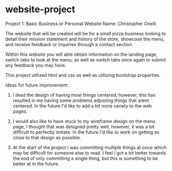 # website-project
Project 1: Basic Business or Personal Website
Name: Christopher Onelli

The website that will be created will be for a small pizza business looking to detail their mission statement and history of the store, showcase the menu, and receive feedback or inquiries through a contact section. 

Within this website you will able obtain information on the landing page, switch tabs to look at the menu, as well as switch tabs once again to submit any feedback you may have. 

This project utilized html and css as well as utilizing bootstrap properties. 

Ideas for future improvement:
1. I liked the design of having most things centered, however, this has resulted in me having some problems adjusting things that arent centered. In the future I'd like to add a bit more variety to the web pages. 

2. I would also like to have stuck to my wireframe design on the menu page, I thought that was designed pretty well, however, it was a bit difficult to perfectly imitate. In the future I'd like to work on getting as close to that design as possible. 

3. At the start of the project I was committing multiple things at once which may be difficult for someone else to read. I feel I got a bit better towards the end of only committing a single thing, but this is something to be better at in the future.